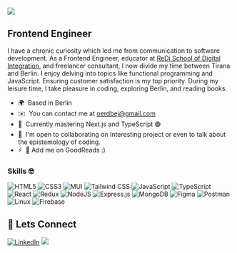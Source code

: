 ![](https://user-images.githubusercontent.com/18350557/176309783-0785949b-9127-417c-8b55-ab5a4333674e.gif)
================================================================================================================================

Frontend Engineer
--------------------------
I have a chronic curiosity which led me from communication to software development. As a Frontend Engineer, educator at [ReDi School of Digital Integration](https://www.redi-school.org/), and freelancer consultant, I now divide my time between Tirana and Berlin. I enjoy delving into topics like functional programming and JavaScript. Ensuring customer satisfaction is my top priority. During my leisure time, I take pleasure in coding, exploring Berlin, and reading books.

 

* 🌍  Based in Berlin
* ✉️  You can contact me at [oerdbej@gmail.com](mailto:oerdbej@gmail.com)
* 🧠  Currently mastering Next.js and TypeScript 🟢
* 🤝  I'm open to collaborating on Interesting project or even to talk about the epistemology of coding.
* ⚡  📖 Add me on GoodReads :)

### Skills 🤓

![HTML5](https://img.shields.io/badge/html5-%23E34F26.svg?style=for-the-badge&logo=html5&logoColor=white&labelColor=black&borderRadius=30)
![CSS3](https://img.shields.io/badge/css3-%231572B6.svg?style=for-the-badge&logo=css3&logoColor=white&labelColor=black&borderRadius=30)
![MUI](https://img.shields.io/badge/MUI-%230081CB.svg?style=for-the-badge&logo=material-ui&logoColor=white&labelColor=black&borderRadius=30)
![Tailwind CSS](https://img.shields.io/badge/tailwind%20css-%2338B2AC.svg?style=for-the-badge&logo=tailwind-css&logoColor=white&labelColor=black&borderRadius=30)
![JavaScript](https://img.shields.io/badge/javascript-%23323330.svg?style=for-the-badge&logo=javascript&logoColor=%23F7DF1E&labelColor=black&borderRadius=30)
![TypeScript](https://img.shields.io/badge/typescript-%233178C6.svg?style=for-the-badge&logo=typescript&logoColor=white&labelColor=black&borderRadius=30)
![React](https://img.shields.io/badge/react-%2320232a.svg?style=for-the-badge&logo=react&logoColor=%2361DAFB&labelColor=black&borderRadius=30)
![Redux](https://img.shields.io/badge/redux-%23593d88.svg?style=for-the-badge&logo=redux&logoColor=white&labelColor=black&borderRadius=30)
![NodeJS](https://img.shields.io/badge/node.js-6DA55F?style=for-the-badge&logo=node.js&logoColor=white&labelColor=black&borderRadius=30)
![Express.js](https://img.shields.io/badge/express.js-%23404d59.svg?style=for-the-badge&logo=express&logoColor=%2361DAFB&labelColor=black&borderRadius=30)
![MongoDB](https://img.shields.io/badge/MongoDB-%234ea94b.svg?style=for-the-badge&logo=mongodb&logoColor=white&labelColor=black&borderRadius=30)
![Figma](https://img.shields.io/badge/figma-%23F24E1E.svg?style=for-the-badge&logo=figma&logoColor=white&labelColor=black&borderRadius=30)
![Postman](https://img.shields.io/badge/Postman-FF6C37?style=for-the-badge&logo=postman&logoColor=white&labelColor=black&borderRadius=30)
![Linux](https://img.shields.io/badge/linux-%23FCC624.svg?style=for-the-badge&logo=linux&logoColor=black&labelColor=black&borderRadius=30)
![Firebase](https://img.shields.io/badge/firebase-%23039BE5.svg?style=for-the-badge&logo=firebase&logoColor=white&labelColor=black&borderRadius=30)



## 🤝 Lets Connect
[![LinkedIn](https://img.shields.io/badge/LinkedIn-%230077B5.svg?logo=linkedin&logoColor=white)](https://www.linkedin.com/in/oerdbej/) ![](https://komarev.com/ghpvc/?username=OerdBej)


<br>
